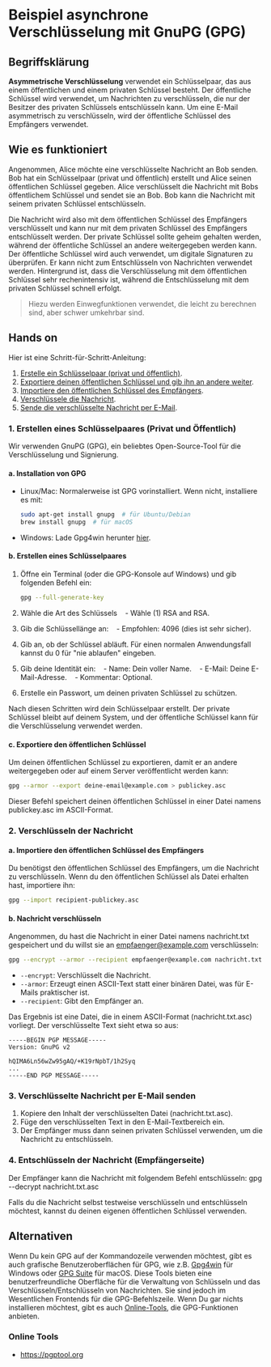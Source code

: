 # Beispiel asynchrone Verschlüsselung mit GnuPG (GPG)

## Begriffsklärung

**Asymmetrische Verschlüsselung** verwendet ein Schlüsselpaar, das aus einem öffentlichen und einem privaten Schlüssel besteht. Der öffentliche Schlüssel wird verwendet, um Nachrichten zu verschlüsseln, die nur der Besitzer des privaten Schlüssels entschlüsseln kann. Um eine E-Mail asymmetrisch zu verschlüsseln, wird der öffentliche Schlüssel des Empfängers verwendet.

## Wie es funktioniert

Angenommen, Alice möchte eine verschlüsselte Nachricht an Bob senden. Bob hat ein Schlüsselpaar (privat und öffentlich) erstellt und Alice seinen öffentlichen Schlüssel gegeben. Alice verschlüsselt die Nachricht mit Bobs öffentlichem Schlüssel und sendet sie an Bob. Bob kann die Nachricht mit seinem privaten Schlüssel entschlüsseln.

Die Nachricht wird also mit dem öffentlichen Schlüssel des Empfängers verschlüsselt und kann nur mit dem privaten Schlüssel des Empfängers entschlüsselt werden. Der private Schlüssel sollte geheim gehalten werden, während der öffentliche Schlüssel an andere weitergegeben werden kann. Der öffentliche Schlüssel wird auch verwendet, um digitale Signaturen zu überprüfen. Er kann nicht zum Entschlüsseln von Nachrichten verwendet werden. Hintergrund ist, dass die Verschlüsselung mit dem öffentlichen Schlüssel sehr rechenintensiv ist, während die Entschlüsselung mit dem privaten Schlüssel schnell erfolgt. 

> Hiezu werden Einwegfunktionen verwendet, die leicht zu berechnen sind, aber schwer umkehrbar sind.

## Hands on

Hier ist eine Schritt-für-Schritt-Anleitung:

1. [Erstelle ein Schlüsselpaar (privat und öffentlich)](#1-erstellen-eines-schlüsselpaares-privat-und-öffentlich).
2. [Exportiere deinen öffentlichen Schlüssel und gib ihn an andere weiter](#c-exportiere-den-öffentlichen-schlüssel).
3. [Importiere den öffentlichen Schlüssel des Empfängers](#a-importiere-den-öffentlichen-schlüssel-des-empfängers).
4. [Verschlüssele die Nachricht](#b-nachricht-verschlüsseln).
5. [Sende die verschlüsselte Nachricht per E-Mail](#3-verschlüsselte-nachricht-per-e-mail-senden).

### 1. Erstellen eines Schlüsselpaares (Privat und Öffentlich)

Wir verwenden GnuPG (GPG), ein beliebtes Open-Source-Tool für die Verschlüsselung und Signierung.

#### a. Installation von GPG

- Linux/Mac: Normalerweise ist GPG vorinstalliert. Wenn nicht, installiere es mit:

    ```bash
    sudo apt-get install gnupg  # für Ubuntu/Debian
    brew install gnupg  # für macOS
    ```

- Windows: Lade Gpg4win herunter [hier](https://gpg4win.org/).

#### b. Erstellen eines Schlüsselpaares

1. Öffne ein Terminal (oder die GPG-Konsole auf Windows) und gib folgenden Befehl ein:

    ```bash
    gpg --full-generate-key
    ```

2. Wähle die Art des Schlüssels
   - Wähle (1) RSA and RSA.
3. Gib die Schlüssellänge an:
   - Empfohlen: 4096 (dies ist sehr sicher).
4. Gib an, ob der Schlüssel abläuft. Für einen normalen Anwendungsfall kannst du 0 für "nie ablaufen" eingeben.
5. Gib deine Identität ein:
   - Name: Dein voller Name.
   - E-Mail: Deine E-Mail-Adresse.
   - Kommentar: Optional.
6. Erstelle ein Passwort, um deinen privaten Schlüssel zu schützen.

Nach diesen Schritten wird dein Schlüsselpaar erstellt. Der private Schlüssel bleibt auf deinem System, und der öffentliche Schlüssel kann für die Verschlüsselung verwendet werden.

#### c. Exportiere den öffentlichen Schlüssel

Um deinen öffentlichen Schlüssel zu exportieren, damit er an andere weitergegeben oder auf einem Server veröffentlicht werden kann:

```bash
gpg --armor --export deine-email@example.com > publickey.asc
```

Dieser Befehl speichert deinen öffentlichen Schlüssel in einer Datei namens publickey.asc im ASCII-Format.

### 2. Verschlüsseln der Nachricht

#### a. Importiere den öffentlichen Schlüssel des Empfängers

Du benötigst den öffentlichen Schlüssel des Empfängers, um die Nachricht zu verschlüsseln. Wenn du den öffentlichen Schlüssel als Datei erhalten hast, importiere ihn:

```bash
gpg --import recipient-publickey.asc
```

#### b. Nachricht verschlüsseln

Angenommen, du hast die Nachricht in einer Datei namens nachricht.txt gespeichert und du willst sie an empfaenger@example.com verschlüsseln:

```bash
gpg --encrypt --armor --recipient empfaenger@example.com nachricht.txt
```

- `--encrypt`: Verschlüsselt die Nachricht.
- `--armor`: Erzeugt einen ASCII-Text statt einer binären Datei, was für E-Mails praktischer ist.
- `--recipient`: Gibt den Empfänger an.

Das Ergebnis ist eine Datei, die in einem ASCII-Format (nachricht.txt.asc) vorliegt. Der verschlüsselte Text sieht etwa so aus:

```text
-----BEGIN PGP MESSAGE-----
Version: GnuPG v2
 
hQIMA6Ln56wZw95gAQ/+K19rNpbT/1h2Syq
...
-----END PGP MESSAGE-----
```

### 3. Verschlüsselte Nachricht per E-Mail senden

1. Kopiere den Inhalt der verschlüsselten Datei (nachricht.txt.asc).
2. Füge den verschlüsselten Text in den E-Mail-Textbereich ein.
3. Der Empfänger muss dann seinen privaten Schlüssel verwenden, um die Nachricht zu entschlüsseln.

### 4. Entschlüsseln der Nachricht (Empfängerseite)

Der Empfänger kann die Nachricht mit folgendem Befehl entschlüsseln:
gpg --decrypt nachricht.txt.asc

Falls du die Nachricht selbst testweise verschlüsseln und entschlüsseln möchtest, kannst du deinen eigenen öffentlichen Schlüssel verwenden.

## Alternativen

Wenn Du kein GPG auf der Kommandozeile verwenden möchtest, gibt es auch grafische Benutzeroberflächen für GPG, wie z.B. [Gpg4win](https://gpg4win.org/) für Windows oder [GPG Suite](https://gpgtools.org/) für macOS. Diese Tools bieten eine benutzerfreundliche Oberfläche für die Verwaltung von Schlüsseln und das Verschlüsseln/Entschlüsseln von Nachrichten. Sie sind jedoch im Wesentlichen Frontends für die GPG-Befehlszeile. Wenn Du gar nichts installieren möchtest, gibt es auch [Online-Tools](https://pgptool.org/), die GPG-Funktionen anbieten.

### Online Tools

- <https://pgptool.org>
